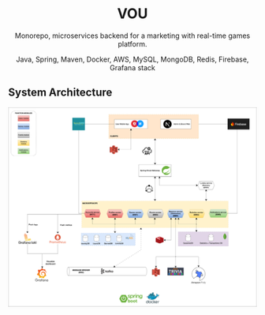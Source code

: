 <h1 align="center">VOU</h1>

<p align="center">Monorepo, microservices backend for a marketing with real-time games platform.</p>
<p align="center">Java, Spring, Maven, Docker, AWS, MySQL, MongoDB, Redis, Firebase, Grafana stack</p>

## System Architecture

![_Diagrams-Architecture.drawio.png](images/_Diagrams-Architecture.drawio.png)
